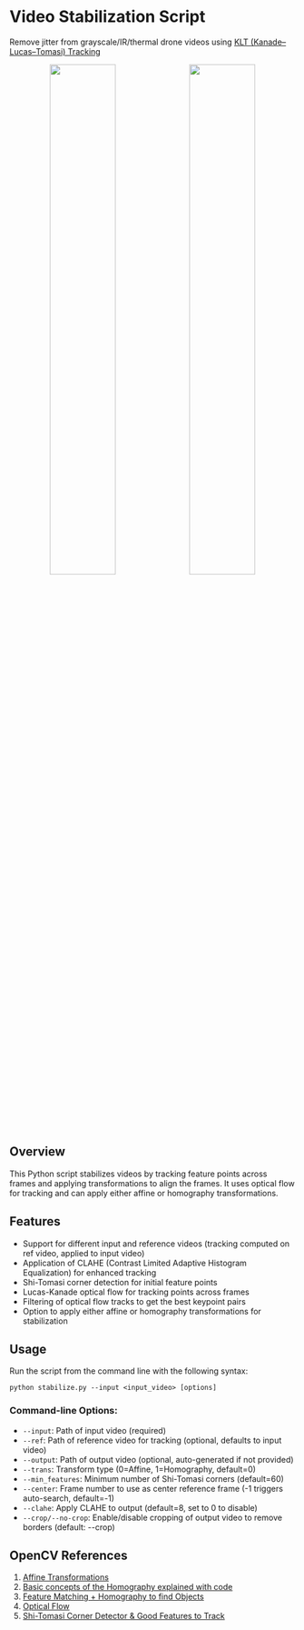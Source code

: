 # Video Stabilization Script

Remove jitter from grayscale/IR/thermal drone videos using [KLT (Kanade–Lucas–Tomasi) Tracking](https://en.wikipedia.org/wiki/Kanade%E2%80%93Lucas%E2%80%93Tomasi_feature_tracker)
<p align="center">
  <img src="media/orig.gif" width="48%" />
  <img src="media/stable.gif" width="48%" /> 
</p>

## Overview

This Python script stabilizes videos by tracking feature points across frames and applying transformations to align the frames. It uses optical flow for tracking and can apply either affine or homography transformations.

## Features

- Support for different input and reference videos (tracking computed on ref video, applied to input video)
- Application of CLAHE (Contrast Limited Adaptive Histogram Equalization) for enhanced tracking
- Shi-Tomasi corner detection for initial feature points
- Lucas-Kanade optical flow for tracking points across frames
- Filtering of optical flow tracks to get the best keypoint pairs
- Option to apply either affine or homography transformations for stabilization

## Usage

Run the script from the command line with the following syntax:
```
python stabilize.py --input <input_video> [options]
```
### Command-line Options:

- `--input`: Path of input video (required)
- `--ref`: Path of reference video for tracking (optional, defaults to input video)
- `--output`: Path of output video (optional, auto-generated if not provided)
- `--trans`: Transform type (0=Affine, 1=Homography, default=0)
- `--min_features`: Minimum number of Shi-Tomasi corners (default=60)
- `--center`: Frame number to use as center reference frame (-1 triggers auto-search, default=-1)
- `--clahe`: Apply CLAHE to output (default=8, set to 0 to disable)
- `--crop/--no-crop`: Enable/disable cropping of output video to remove borders (default: --crop)

## OpenCV References
1. [Affine Transformations](https://docs.opencv.org/5.x/d4/d61/tutorial_warp_affine.html)
2. [Basic concepts of the Homography explained with code](https://docs.opencv.org/5.x/d9/dab/tutorial_homography.html)
3. [Feature Matching + Homography to find Objects](https://docs.opencv.org/5.x/d1/de0/tutorial_py_feature_homography.html)
4. [Optical Flow](https://docs.opencv.org/5.x/d4/dee/tutorial_optical_flow.html)
5. [Shi-Tomasi Corner Detector & Good Features to Track](https://docs.opencv.org/5.x/d4/d8c/tutorial_py_shi_tomasi.html)
